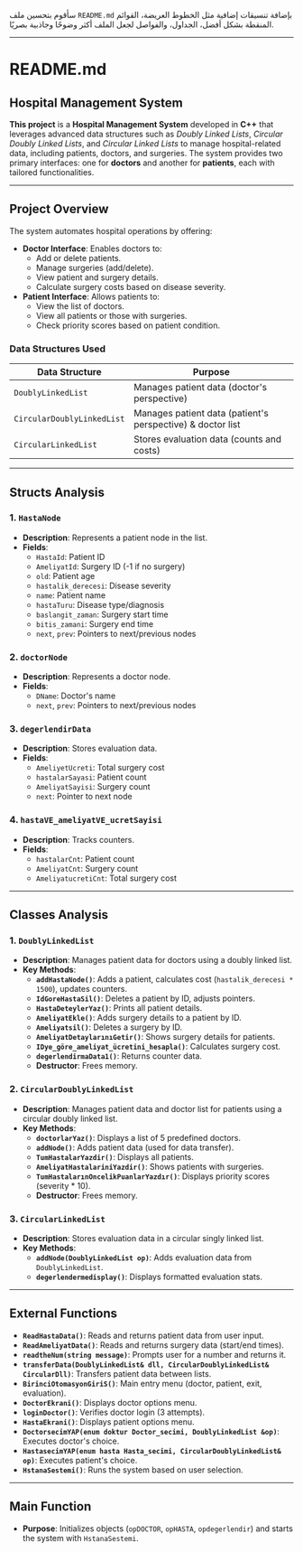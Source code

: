سأقوم بتحسين ملف `README.md` بإضافة تنسيقات إضافية مثل الخطوط العريضة، القوائم المنقطة بشكل أفضل، الجداول، والفواصل لجعل الملف أكثر وضوحًا وجاذبية بصريًا.

---

# README.md

## **Hospital Management System**

**This project** is a **Hospital Management System** developed in **C++** that leverages advanced data structures such as *Doubly Linked Lists*, *Circular Doubly Linked Lists*, and *Circular Linked Lists* to manage hospital-related data, including patients, doctors, and surgeries. The system provides two primary interfaces: one for **doctors** and another for **patients**, each with tailored functionalities.

---

## **Project Overview**

The system automates hospital operations by offering:

- **Doctor Interface**: Enables doctors to:
  - Add or delete patients.
  - Manage surgeries (add/delete).
  - View patient and surgery details.
  - Calculate surgery costs based on disease severity.
- **Patient Interface**: Allows patients to:
  - View the list of doctors.
  - View all patients or those with surgeries.
  - Check priority scores based on patient condition.

### **Data Structures Used**
| Data Structure            | Purpose                                      |
|---------------------------|----------------------------------------------|
| `DoublyLinkedList`        | Manages patient data (doctor's perspective)  |
| `CircularDoublyLinkedList`| Manages patient data (patient's perspective) & doctor list |
| `CircularLinkedList`      | Stores evaluation data (counts and costs)    |

---

## **Structs Analysis**

### 1. **`HastaNode`**
- **Description**: Represents a patient node in the list.
- **Fields**:
  - `HastaId`: Patient ID
  - `AmeliyatId`: Surgery ID (-1 if no surgery)
  - `old`: Patient age
  - `hastalik_derecesi`: Disease severity
  - `name`: Patient name
  - `hastaTuru`: Disease type/diagnosis
  - `baslangit_zaman`: Surgery start time
  - `bitis_zamani`: Surgery end time
  - `next`, `prev`: Pointers to next/previous nodes

### 2. **`doctorNode`**
- **Description**: Represents a doctor node.
- **Fields**:
  - `DName`: Doctor's name
  - `next`, `prev`: Pointers to next/previous nodes

### 3. **`degerlendirData`**
- **Description**: Stores evaluation data.
- **Fields**:
  - `AmeliyetUcreti`: Total surgery cost
  - `hastalarSayasi`: Patient count
  - `AmeliyatSayisi`: Surgery count
  - `next`: Pointer to next node

### 4. **`hastaVE_ameliyatVE_ucretSayisi`**
- **Description**: Tracks counters.
- **Fields**:
  - `hastalarCnt`: Patient count
  - `AmeliyatCnt`: Surgery count
  - `AmeliyatucretiCnt`: Total surgery cost

---

## **Classes Analysis**

### 1. **`DoublyLinkedList`**
- **Description**: Manages patient data for doctors using a doubly linked list.
- **Key Methods**:
  - **`addHastaNode()`**: Adds a patient, calculates cost (`hastalik_derecesi * 1500`), updates counters.
  - **`IdGoreHastaSil()`**: Deletes a patient by ID, adjusts pointers.
  - **`HastaDeteylerYaz()`**: Prints all patient details.
  - **`AmeliyatEkle()`**: Adds surgery details to a patient by ID.
  - **`Ameliyatsil()`**: Deletes a surgery by ID.
  - **`AmeliyatDetaylarınıGetir()`**: Shows surgery details for patients.
  - **`IDye_göre_ameliyat_ücretini_hesapla()`**: Calculates surgery cost.
  - **`degerlendirmaData1()`**: Returns counter data.
  - **Destructor**: Frees memory.

### 2. **`CircularDoublyLinkedList`**
- **Description**: Manages patient data and doctor list for patients using a circular doubly linked list.
- **Key Methods**:
  - **`doctorlarYaz()`**: Displays a list of 5 predefined doctors.
  - **`addNode()`**: Adds patient data (used for data transfer).
  - **`TumHastalarYazdir()`**: Displays all patients.
  - **`AmeliyatHastalariniYazdir()`**: Shows patients with surgeries.
  - **`TumHastalarınOncelikPuanlarYazdır()`**: Displays priority scores (severity * 10).
  - **Destructor**: Frees memory.

### 3. **`CircularLinkedList`**
- **Description**: Stores evaluation data in a circular singly linked list.
- **Key Methods**:
  - **`addNode(DoublyLinkedList op)`**: Adds evaluation data from `DoublyLinkedList`.
  - **`degerlendermedisplay()`**: Displays formatted evaluation stats.

---

## **External Functions**

- **`ReadHastaData()`**: Reads and returns patient data from user input.
- **`ReadAmeliyatData()`**: Reads and returns surgery data (start/end times).
- **`readtheNum(string message)`**: Prompts user for a number and returns it.
- **`transferData(DoublyLinkedList& dll, CircularDoublyLinkedList& CircularDll)`**: Transfers patient data between lists.
- **`BirinciOtomasyonGiriS()`**: Main entry menu (doctor, patient, exit, evaluation).
- **`DoctorEkrani()`**: Displays doctor options menu.
- **`loginDoctor()`**: Verifies doctor login (3 attempts).
- **`HastaEkrani()`**: Displays patient options menu.
- **`DoctorsecimYAP(enum doktur Doctor_secimi, DoublyLinkedList &op)`**: Executes doctor's choice.
- **`HastasecimYAP(enum hasta Hasta_secimi, CircularDoublyLinkedList& op)`**: Executes patient's choice.
- **`HstanaSestemi()`**: Runs the system based on user selection.

---

## **Main Function**
- **Purpose**: Initializes objects (`opDOCTOR`, `opHASTA`, `opdegerlendir`) and starts the system with `HstanaSestemi`.
